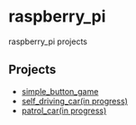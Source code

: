 # raspberry_pi
raspberry_pi projects

## Projects
+ [simple_button_game](https://github.com/sammiee5311/raspberry_pi/tree/master/simple_button_game)
+ [self_driving_car(in progress)](https://github.com/sammiee5311/raspberry_pi/blob/master/self_driving_car)
+ [patrol_car(in progress)](https://github.com/sammiee5311/raspberry_pi/blob/master/patrol_car)
